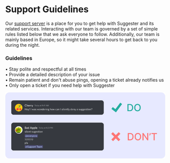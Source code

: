 # Support Guidelines

Our [support server](https://suggester.js.org/support) is a place for you to get help with Suggester and its related services. Interacting with our team is governed by a set of simple rules listed below that we ask everyone to follow. Additionally, our team is mainly based in Europe, so it might take several hours to get back to you during the night.

### Guidelines
• Stay polite and respectful at all times\
• Provide a detailed description of your issue\
• Remain patient and don't abuse pings, opening a ticket already notifies us\
• Only open a ticket if you need help with Suggester

![Attitude Example](./images/support-guidelines.png)
